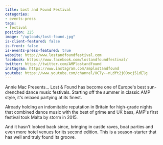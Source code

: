 ```yaml
---
title: Lost and Found Festival
categories:
- events-press
tags:
- festival
position: 225
image: "/uploads/lost-found.jpg"
is-client-featured: false
is-front: false
is-events-press-featured: true
website: http://www.lostandfoundfestival.com
facebook: https://www.facebook.com/lostandfoundfestival/
twitter: https://twitter.com/AMPlostandfound
instagram: https://www.instagram.com/amplostandfound
youtube: https://www.youtube.com/channel/UCTy--nLdft2j0Oscj51dElg
---
```


Annie Mac Presents… Lost & Found has become one of Europe's best sun-drenched dance music festivals. Starting off the summer in classic AMP style, it's relaxed partying at its finest.

Already holding an indomitable reputation in Britain for high-grade nights that combined dance music with the best of grime and UK bass, AMP's first festival took Malta by storm in 2015.

And it hasn't looked back since, bringing in castle raves, boat parties and even more hotel venues for its second edition. This is a season-starter that has well and truly found its groove.